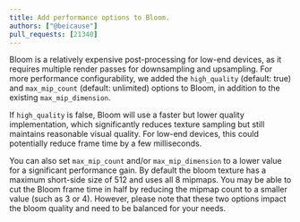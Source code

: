 ```yaml
---
title: Add performance options to Bloom.
authors: ["@beicause"]
pull_requests: [21340]
---
```


Bloom is a relatively expensive post-processing for low-end devices, as it requires multiple render passes for downsampling and upsampling. For more performance configurability, we added the `high_quality` (default: true) and `max_mip_count` (default: unlimited) options to Bloom, in addition to the existing `max_mip_dimension`.

If `high_quality` is false, Bloom will use a faster but lower quality implementation, which significantly reduces texture sampling but still maintains reasonable visual quality. For low-end devices, this could potentially reduce frame time by a few milliseconds.

You can also set `max_mip_count` and/or `max_mip_dimension` to a lower value for a significant performance gain. By default the bloom texture has a maximum short-side size of 512 and uses all 8 mipmaps. You may be able to cut the Bloom frame time in half by reducing the mipmap count to a smaller value (such as 3 or 4). However, please note that these two options impact the bloom quality and need to be balanced for your needs.
